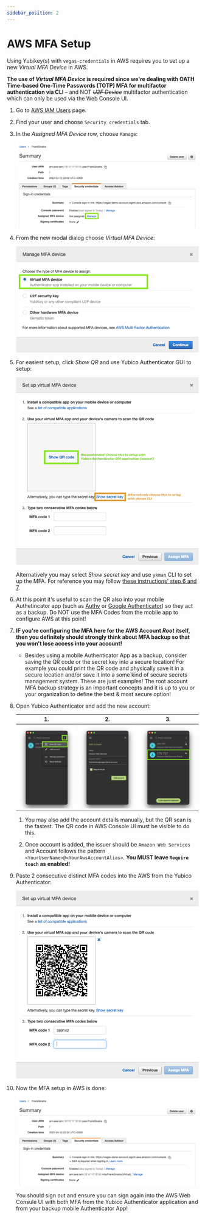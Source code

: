 ```yaml
---
sidebar_position: 2
---
```


# AWS MFA Setup

Using Yubikey(s) with `vegas-credentials` in AWS requires you to set up a new _Virtual MFA Device_ in AWS.

**The use of _Virtual MFA Device_ is required since we're dealing with OATH Time-based One-Time Passwords (TOTP) MFA for multifactor authentication via CLI** – and NOT ~~_U2F Device_~~ multifactor authentication which can only be used via the Web Console UI.

1. Go to [AWS IAM Users](https://console.aws.amazon.com/iamv2/home#/users) page.

2. Find your user and choose `Security credentials` tab.

3. In the _Assigned MFA Device_ row, choose `Manage`:

    ![manage mfa](/img/yubikey-setup/1-aws-manage-mfa.png)

4. From the new modal dialog choose _Virtual MFA Device_:

    ![virtual mfa](/img/yubikey-setup/2-aws-add-virtual-mfa.png)

5. For easiest setup, click _Show QR_ and use Yubico Authenticator GUI to setup:

    ![show-qr](/img/yubikey-setup/3-aws-qr-hidden.png)

    Alternatively you may select _Show secret key_ and use `ykman` CLI to set up the MFA. For reference you may follow [these instructions' step 6 and 7](https://aws.amazon.com/blogs/security/enhance-programmatic-access-for-iam-users-using-yubikey-for-multi-factor-authentication/).

6. At this point it's useful to scan the QR also into your mobile Authetincator app (such as [Authy](https://authy.com/) or [Google Authenticator](https://support.google.com/accounts/answer/1066447)) so they act as a backup. Do NOT use the MFA Codes from the mobile app to configure AWS at this point!

7. **IF you're configuring the MFA here for the AWS Account _Root_ itself, then you definitely should strongly think about MFA backup so that you won't lose access into your account!**

    - Besides using a mobile Authenticator App as a backup, consider saving the QR code or the secret key into a secure location! For example you could print the QR code and physically save it in a secure location and/or save it into a some kind of secure secrets management system. These are just examples! The root account MFA backup strategy is an important concepts and it is up to you or your organization to define the best & most secure option!


8. Open Yubico Authenticator and add the new account:

    | 1.  | 2. | 3. |
    |:--:|:--:|:--:|
    | ![1](/img/yubikey-setup/4-yubico-scan-qr.png) | ![2](/img/yubikey-setup/5-yubico-add-account.png) | ![3](/img/yubikey-setup/6-yubico-code-copied.png) |

    1. You may also add the account details manually, but the QR scan is the fastest. The QR code in AWS Console UI must be visible to do this.

    2. Once account is added, the issuer should be `Amazon Web Services` and Account follows the pattern `<YourUserName>@<YourAwsAccountAlias>`. **You MUST leave `Require touch` as enabled!**

9. Paste 2 consecutive distinct MFA codes into the AWS from the Yubico Authenticator:

    ![add codes](/img/yubikey-setup/7-aws-add-codes.png)

10. Now the MFA setup in AWS is done:

    ![mfa-ready](/img/yubikey-setup/8-aws-mfa-ready.png)

    You should sign out and ensure you can sign again into the AWS Web Consule UI with both MFA from the Yubico Authenticator application and from your backup mobile Authenticator App!
